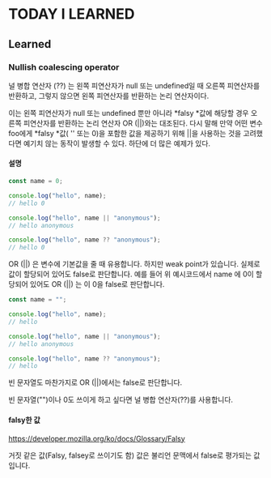 # TODAY I LEARNED

## Learned

### Nullish coalescing operator

널 병합 연산자 (??) 는 왼쪽 피연산자가 null 또는 undefined일 때 오른쪽 피연산자를 반환하고, 그렇지 않으면 왼쪽 피연산자를 반환하는 논리 연산자이다.

이는 왼쪽 피연산자가 null 또는 undefined 뿐만 아니라 *falsy *값에 해당할 경우 오른쪽 피연산자를 반환하는 논리 연산자 OR (||)와는 대조된다. 다시 말해 만약 어떤 변수 foo에게 *falsy *값( '' 또는 0)을 포함한 값을 제공하기 위해 ||을 사용하는 것을 고려했다면 예기치 않는 동작이 발생할 수 있다. 하단에 더 많은 예제가 있다.

#### 설명

```javascript
const name = 0;

console.log("hello", name);
// hello 0

console.log("hello", name || "anonymous");
// hello anonymous

console.log("hello", name ?? "anonymous");
// hello 0
```

OR (||) 은 변수에 기본값을 줄 때 유용합니다.
하지만 weak point가 있습니다. 실제로 값이 할당되어 있어도 false로 판단합니다.
예를 들어 위 예시코드에서 name 에 0이 할당되어 있어도 OR (||) 는 이 0을 false로 판단합니다.

```javascript
const name = "";

console.log("hello", name);
// hello

console.log("hello", name || "anonymous");
// hello anonymous

console.log("hello", name ?? "anonymous");
// hello
```

빈 문자열도 마찬가지로 OR (||)에서는 false로 판단합니다.

빈 문자열("")이나 0도 쓰이게 하고 싶다면 널 병합 연산자(??)를 사용합니다.

#### falsy한 값

https://developer.mozilla.org/ko/docs/Glossary/Falsy

거짓 같은 값(Falsy, falsey로 쓰이기도 함) 값은 불리언 문맥에서 false로 평가되는 값입니다.

